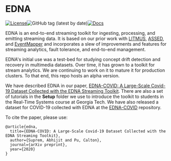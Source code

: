 # EDNA

[![License](https://img.shields.io/badge/License-Apache%202.0-blue)](https://opensource.org/licenses/Apache-2.0)![GitHub tag (latest by date)](https://img.shields.io/github/v/tag/asuprem/edna)[![Docs](https://img.shields.io/badge/docs-pdoc-brightgreen)](https://asuprem.github.io/edna/)

EDNA is an end-to-end streaming toolkit for ingesting, processing, and emitting streaming data. It is based on our prior work with [LITMUS](https://ieeexplore.ieee.org/abstract/document/6971222),
[ASSED](https://dl.acm.org/doi/abs/10.1145/3328905.3329510), and [EventMapper](https://arxiv.org/abs/2001.08700) and incorporates a slew of improvements and features for streaming analytics, fault tolerance, and end-to-end management.


EDNA's initial use was a test-bed for studying concept drift detection and recovery in multimedia datasets. Over time, it has grown to a toolkit for stream analytics. We are continuing to work on it to mature it for production clusters. To that end, this repo hosts an alpha version.


We have described EDNA in our paper, [EDNA-COVID: A Large-Scale Covid-19 Dataset Collected with the EDNA Streaming Toolkit](https://arxiv.org/abs/2010.04084). There are also a set of tutorials in the **Setup** folder we use to introduce the toolkit to students in the Real-Time Systems course at Georgia Tech. We have also released a dataset for COVID-19 collected with EDNA at the [EDNA-COVID](https://github.com/asuprem/EDNA-Covid-Tweets) repository.

To cite the paper, please use:

```
@article{edna,
  title={EDNA-COVID: A Large-Scale Covid-19 Dataset Collected with the EDNA Streaming Toolkit},
  author={Suprem, Abhijit and Pu, Calton},
  journal={arXiv preprint},
  year={2020}
}
```
